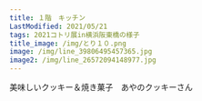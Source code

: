 ```yaml
---
title: １階　キッチン
LastModified: 2021/05/21
tags: 2021コトリ展in横浜阪東橋の様子
title_image: /img/とり１０.png
image: /img/line_39806495457365.jpg
image2: /img/line_26572094148977.jpg
---
```

美味しいクッキー＆焼き菓子　あやのクッキーさん